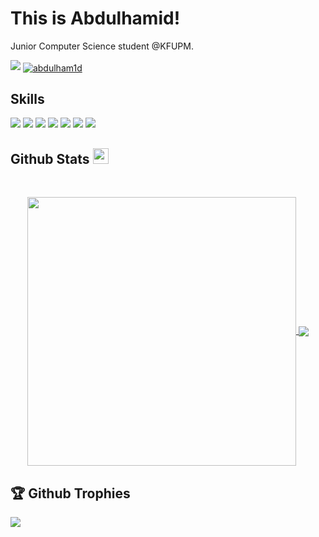 <h1>This is Abdulhamid!</h1>   

Junior Computer Science student @KFUPM.

  <p align="left">
    <a href="https://www.linkedin.com/in/abdulham1d/" target="_blank"><img src="https://img.shields.io/badge/-LinkedIn-222222?style=flat-square&logo=Linkedin&logoColor=white)"></a>
    <a href="mailto:hamid@hamidf.com" target="_blank"><img align="center" src="https://img.shields.io/badge/-Gmail-EA4335?style=flat-square&logo=Gmail&logoColor=white" alt="abdulham1d"/></a>
  </p>

## Skills
![](https://img.shields.io/badge/Code-Python-informational?style=flat&logo=python)
![](https://img.shields.io/badge/Code-JAVA-informational?&logo=java)
![](https://img.shields.io/badge/Code-HTML5-informational?style=flat&logo=html5)
![](https://img.shields.io/badge/Code-CSS-informational?style=flat&logo=css)
![](https://img.shields.io/badge/LaTeX-informational?style=flat&logo=bootstrap)
![](https://img.shields.io/badge/Code-JavaScript-informational?style=flat&logo=javascript)
![](https://img.shields.io/badge/Database-SQLite-informational?style=flat&logo=sqlite)


## Github Stats <img src="https://media.giphy.com/media/cj87CxfRtrUifF3Ryk/giphy.gif" width="25px">

 <br />
 <p align="center">
  <a href="https://github.com/abdulham1d">
   <img width="430" align="center" src="https://github-readme-stats.vercel.app/api?username=abdulham1d&show_icons=true&theme=midnight-purple&count_private=true">
  </a>
  <a href="https://github.com/abdulham1d/github-readme-stats">
    <img align="center" src="https://github-readme-stats.anuraghazra1.vercel.app/api/top-langs/?username=abdulham1d&layout=compact&theme=midnight-purple"/>
  </a>
 </p>

## 🏆 Github Trophies
<img src="https://github-profile-trophy.vercel.app/?username=abdulham1d&theme=onestar&rank=SSS,SS,S,AAA,AA,A,B,C,SECRET" />
